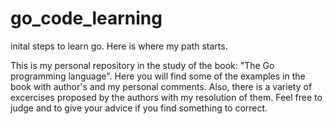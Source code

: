 # go_code_learning
inital steps to learn go. Here is where my path starts.

This is my personal repository in the study of the book: "The Go programming language". Here you will find some of the examples in the book with author's and my personal comments. Also, there is a variety of excercises proposed by the authors with my resolution of them. Feel free to judge and to give your advice if you find something to correct.
